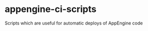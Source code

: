 appengine-ci-scripts
====================

Scripts which are useful for automatic deploys of AppEngine code